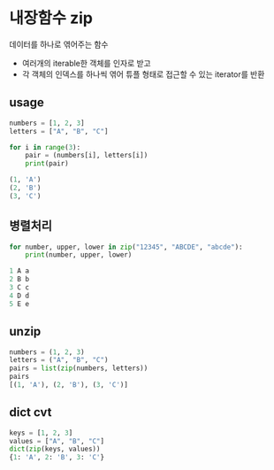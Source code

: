 # 내장함수 zip
데이터를 하나로 엮어주는 함수
- 여러개의 iterable한 객체를 인자로 받고
- 각 객체의 인덱스를 하나씩 엮어 튜플 형태로 접근할 수 있는 iterator를 반환

## usage
```python
numbers = [1, 2, 3]
letters = ["A", "B", "C"]

for i in range(3):
    pair = (numbers[i], letters[i])
    print(pair)

(1, 'A')
(2, 'B')
(3, 'C')
```

## 병렬처리
```python
for number, upper, lower in zip("12345", "ABCDE", "abcde"):
    print(number, upper, lower)

1 A a
2 B b
3 C c
4 D d
5 E e
```

## unzip
```python
numbers = (1, 2, 3)
letters = ("A", "B", "C")
pairs = list(zip(numbers, letters))
pairs
[(1, 'A'), (2, 'B'), (3, 'C')]
```

## dict cvt
```python
keys = [1, 2, 3]
values = ["A", "B", "C"]
dict(zip(keys, values))
{1: 'A', 2: 'B', 3: 'C'}
```